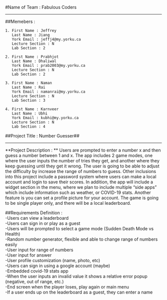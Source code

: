 #Name of Team : Fabulous Coders

---

##Memebers :

	1. First Name : Jeffrey
       Last Name : Jiang
	   York Email : jeffj4@my.yorku.ca
       Lecture Section : N
       Lab Section : 2

	2. First Name : Prabhjot
       Last Name : Dhaliwal
	   York Email : prab2003@my.yorku.ca
       Lecture Section : N
       Lab Section : 2

	3. First Name : Naman 
       Last Name : Rai
	   York Email : namanrai@my.yorku.ca
       Lecture Section : N
       Lab Section : 3

	4. First Name : Karnveer
       Last Name : Ubhi
	   York Email : kubhi@my.yorku.ca
       Lecture Section : N
       Lab Section : 4


##Project Title : Number Guesser##

---

**Project Description : **
Users are prompted to enter a number x and then guess a number between 1 and x. The app includes 2 game modes, one where the user inputs the number of tries they get, and another where they keep guessing until they get it wrong. The user is going to be able to adjust the difficulty by increase the range of numbers to guess. Other inclusions into this project include a password system where users can make a local account and login to save their scores. In addition, the app will include a widget section in the menu, where we plan to include multiple “side apps” which include information such as weather, or COVID-19 stats. Another feature is you can set a profile picture for your account. The game is going to be single player only, and there will be a local leaderboard.



##Requirements Definition :<br/>
	-Users can view a leaderboard<br/>
	-Users can sign in or play as a guest<br/>
	-Users will be prompted to select a game mode (Sudden Death Mode vs Health) <br/>
	-Random number generator, flexible and able to change range of numbers easily<br/>
	-User input for range of numbers<br/>
	-User input for answer<br/>
	-User profile customization (name, photo, etc)<br/>
	-Users can sign in using a google account (maybe)<br/>
	-Embedded covid-19 stats app<br/>
	-When the user inputs an invalid value it shows a relative error popup (negative, out of range, etc.)<br/>
	-End screen when the player loses, play again or main menu<br/>
	-If a user ends up on the leaderboard as a guest, they can enter a name<br/>
